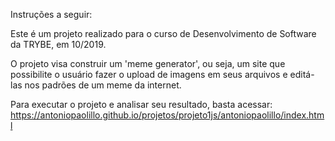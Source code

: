 Instruções a seguir:

Este é um projeto realizado para o curso de Desenvolvimento de Software da TRYBE, em 10/2019.

O projeto visa construir um 'meme generator', ou seja, um site que possibilite o usuário fazer o upload de imagens em seus arquivos e editá-las nos padrões de um meme da internet.

Para executar o projeto e analisar seu resultado, basta acessar: https://antoniopaolillo.github.io/projetos/projeto1js/antoniopaolillo/index.html